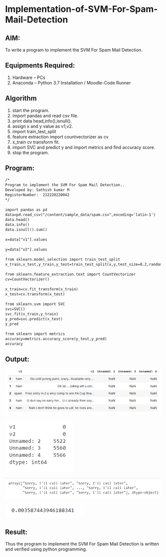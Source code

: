 # Implementation-of-SVM-For-Spam-Mail-Detection

## AIM:
To write a program to implement the SVM For Spam Mail Detection.

## Equipments Required:
1. Hardware – PCs
2. Anaconda – Python 3.7 Installation / Moodle-Code Runner

## Algorithm
1. start the program.
2. import pandas and read csv file.
3. print data head,info(),isnull().
4. assign x and y value as v1,v2.
5. import train_test_split
6. feature extraction import countvectorizer as cv
7. x_train cv transform fit.
8. import SVC and predict y and import metrics and find accuracy score.
9. stop the program.

## Program:
```
/*
Program to implement the SVM For Spam Mail Detection..
Developed by: Sathish kumar M
RegisterNumber:  212220220042
*/

import pandas as pd
data=pd.read_csv("/content/sample_data/spam.csv",encoding='latin-1')
data.head()
data.info()
data.isnull().sum()

x=data["v1"].values

y=data["v2"].values

from sklearn.model_selection import train_test_split
x_train,x_test,y_train,y_test=train_test_split(x,y,test_size=0.2,random_state=0)

from sklearn.feature_extraction.text import CountVectorizer
cv=CountVectorizer()

x_train=cv.fit_transform(x_train)
x_test=cv.transform(x_test)

from sklearn.svm import SVC
svc=SVC()
svc.fit(x_train,y_train)
y_pred=svc.predict(x_test)
y_pred

from sklearn import metrics
accuracy=metrics.accuracy_score(y_test,y_pred)
accuracy

```

## Output:
![SVM For Spam Mail Detection](/OP%201(1).PNG)

![SVM For Spam Mail Detection](/OP%201.PNG)

![SVM For Spam Mail Detection](/OP%203.PNG)

![SVM For Spam Mail Detection](/OP%204.PNG)
## Result:
Thus the program to implement the SVM For Spam Mail Detection is written and verified using python programming.

